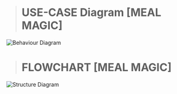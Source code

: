 > # USE-CASE Diagram [MEAL MAGIC]
![Behaviour Diagram](https://user-images.githubusercontent.com/68497113/132352938-2890fd0c-8549-408b-aacb-671e6ce11711.png)
<br>
> # FLOWCHART [MEAL MAGIC]
![Structure Diagram](https://user-images.githubusercontent.com/68497113/132353069-a3d8db45-9454-4da0-80d9-4a11e5fd16b3.png)
